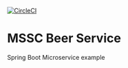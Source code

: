 [![CircleCI](https://circleci.com/gh/nlehmanDLC/mssc-beer-service.svg?style=svg)](https://circleci.com/gh/nlehmanDLC/mssc-beer-service)

# MSSC Beer Service
Spring Boot Microservice example